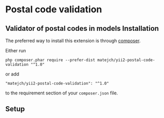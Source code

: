 Postal code validation
====================
Validator of postal codes in models
Installation
------------

The preferred way to install this extension is through [composer](http://getcomposer.org/download/).

Either run

```
php composer.phar require --prefer-dist matejch/yii2-postal-code-validation "^1.0"
```

or add

```
"matejch/yii2-postal-code-validation": "^1.0"
```

to the requirement section of your `composer.json` file.

Setup
-----
